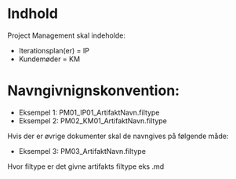 # Indhold

Project Management skal indeholde:

- Iterationsplan(er) = IP
- Kundemøder = KM

# Navngivnignskonvention:

- Eksempel 1: PM01_IP01_ArtifaktNavn.filtype
- Eksempel 2: PM02_KM01_ArtifaktNavn.filtype

Hvis der er øvrige dokumenter skal de navngives på følgende måde:

- Eksempel 3: PM03_ArtifaktNavn.filtype

Hvor filtype er det givne artifakts filtype eks .md
